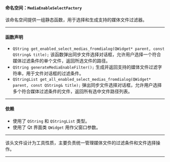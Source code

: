 

#### 命名空间：`MediaEnableSelectFactory`

该命名空间提供一组静态函数，用于选择和生成支持的媒体文件过滤器。

------

#### 函数声明

- `QString get_enabled_select_medias_fromdialog(QWidget* parent, const QString& title);`
   该函数弹出同步文件选择对话框，允许用户选择一个符合媒体过滤条件的单个文件，返回所选文件的路径。
- `QString generateMediaEnableFilter();`
   生成并返回支持的媒体文件过滤字符串，用于文件对话框的过滤条件。
- `QStringList get_all_enabled_select_medias_fromdialog(QWidget* parent, const QString& title);`
   弹出同步文件选择对话框，允许用户选择多个符合媒体过滤条件的文件，返回所有选中文件路径列表。

------

#### 依赖

- 使用了 `QString` 和 `QStringList` 类型。
- 使用了 Qt 界面类 `QWidget` 用作父窗口参数。

------

该头文件设计为工具性质，主要负责统一管理媒体文件的过滤条件和文件选择操作。

------